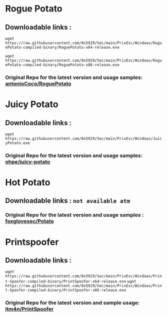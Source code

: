 # Rogue Potato
## Downloadable links : 
`wget https://raw.githubusercontent.com/0x5929/Sec/main/PrivEsc/Windows/RoguePotato-compiled-binary/RoguePotato-x64-release.exe`

`wget https://raw.githubusercontent.com/0x5929/Sec/main/PrivEsc/Windows/RoguePotato-compiled-binary/RoguePotato-x86-release.exe`


### Original Repo for the latest version and usage samples: [antonioCoco/RoguePotato](https://github.com/antonioCoco/RoguePotato)


# Juicy Potato
## Downloadable links : 
`wget https://raw.githubusercontent.com/0x5929/Sec/main/PrivEsc/Windows/JuicyPotato.exe`


### Original Repo for the latest version and usage samples: [ohpe/juicy-potato](https://github.com/ohpe/juicy-potato)


# Hot Potato
## Downloadable links : `not available atm`

### Original Repo for the latest version and usage samples : [foxglovesec/Potato](https://github.com/foxglovesec/Potato)


# Printspoofer
## Downloadable links : 
`wget https://raw.githubusercontent.com/0x5929/Sec/main/PrivEsc/Windows/Print-Spoofer-compiled-binary/PrintSpoofer-x64-release.exe`
`wget https://raw.githubusercontent.com/0x5929/Sec/main/PrivEsc/Windows/Print-Spoofer-compiled-binary/PrintSpoofer-x86-release.exe`

### Original Repo for the latest version and sample usage: [itm4n/PrintSpoofer](https://github.com/itm4n/PrintSpoofer)

